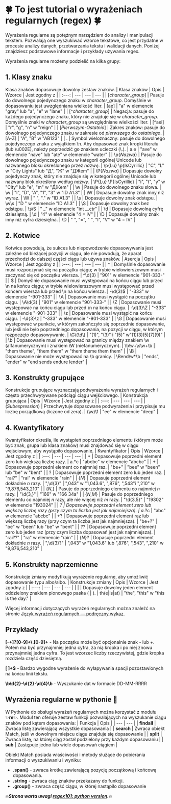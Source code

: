 # :four_leaf_clover: To jest tutorial o wyrażeniach regularnych (regex) :four_leaf_clover:
Wyrażenia regularne są potężnym narzędziem do analizy i manipulacji tekstem. Pozwalają one wyszukiwać wzorce tekstowe, co jest przydatne w procesie analizy danych, przetwarzania tekstu i walidacji danych. Poniżej znajdziesz podstawowe informacje i przykłady używania regex.

Wyrażenia regularne możemy podzielić na kilka grupy:
## 1. Klasy znaku
Klasa znaków dopasowuje dowolny zestaw znaków.
| Klasa znaków | Opis | Wzorce | Jest zgodny z |
| :---: | --- | --- | --- |
| \[*character_group*\] | Pasuje do dowolnego pojedynczego znaku w *character_group*. Domyślnie w dopasowaniu jest uwzględniana wielkość liter. | \[ae\] | "a" w elemencie "gray" lub "a", "e" w "lane" |
| \[^*character_group*\] | Negacja: pasuje do każdego pojedynczego znaku, który nie znajduje się w *character\_group*. Domyślnie znaki w *character\_group* są uwzględniane wielkości liter. | \[^aei\] | "r", "g", "n" w "reign" |
| \[*Pierwszym*-*Ostatnio*\] | Zakres znaków: pasuje do dowolnego pojedynczego znaku w zakresie od *pierwszego* do *ostatniego*. | \[A-Z\] | "A", "B" w "AB123" |
| .   | Symbol wieloznaczny: pasuje do dowolnego pojedynczego znaku z wyjątkiem \\n. Aby dopasować znak kropki literału (lub \\u002E), należy poprzedzić go znakiem ucieczki (\\.). | a.e | "ave" w elemencie "nave" lub "ate" w elemencie "water" |
| \\p{*Nazwa*} | Pasuje do dowolnego pojedynczego znaku w kategorii ogólnej Unicode lub nazwanego bloku określonego przez *nazwę*. | \\p{Lu} \\p{IsCyrillic} | "C", "L" w "City Lights" lub "Д", "Ж" w "ДЖem" |
| \\P{*Nazwa*} | Dopasuje dowolny pojedynczy znak, który nie znajduje się w kategorii ogólnej Unicode lub nazwany blok określony według *nazwy*. | \\P{Lu} \\P{IsCyrillic} | "i", "t", "y" w "City" lub "e", "m" w "ДЖem" |
| \\w | Pasuje do dowolnego znaku słowa. | \\w | "I", "D", "A", "1", "3" w "ID A1.3" |
| \\W | Dopasuje dowolny znak inny niż wyraz. | \\W | " ", "." w "ID A1.3" |
| \\s | Dopasuje dowolny znak odstępu. | \\w\\s | "D " w elemencie "ID A1.3" |
| \\S | Dopasuje dowolny znak bez odstępu. | \\s\\S | " _" w elemencie "int __ctr" |
| \\d | Dopasuje dowolną cyfrę dziesiętną. | \\d | "4" w elemencie "4 = IV" |
| \\D | Dopasuje dowolny znak inny niż cyfra dziesiętna. | \\D | " ", "=", " ", "I", "V" w "4 = IV" |
## 2. Kotwice
Kotwice powodują, że sukces lub niepowodzenie dopasowywania jest zależne od bieżącej pozycji w ciągu, ale nie powodują, że aparat przechodzi do dalszej części ciągu lub używa znaków.
| Asercja | Opis | Wzorce | Jest zgodny z |
| :---: | --- | --- | --- |
| ^   | Domyślnie dopasowanie musi rozpoczynać się na początku ciągu; w trybie wielowierszowym musi zaczynać się od początku wiersza. | ^\\d{3} | "901" w elemencie "901-333-" |
| $   | Domyślnie dopasowanie musi występować na końcu ciągu lub przed \\n na końcu ciągu; w trybie wielowierszowym musi występować przed końcem wiersza lub przed \\n na końcu wiersza. | -\\d{3}$ | "-333" w elemencie "-901-333" |
| \\A | Dopasowanie musi wystąpić na początku ciągu. | \\A\\d{3} | "901" w elemencie "901-333-" |
| \\Z | Dopasowanie musi występować na końcu ciągu lub przed \\n na końcu ciągu. | -\\d{3}\\Z | "-333" w elemencie "-901-333" |
| \\z | Dopasowanie musi wystąpić na końcu ciągu. | -\\d{3}\\z | "-333" w elemencie "-901-333" |
| \\G | Dopasowanie musi występować w punkcie, w którym zakończyło się poprzednie dopasowanie, lub jeśli nie było poprzedniego dopasowania, na pozycji w ciągu, w którym rozpoczęto dopasowywanie. | \\G\\(\\d\\) | "(1)", "(3)" i "(5)" w"(1)(3)(5)\[7\](9)" |
| \\b | Dopasowanie musi występować na granicy między znakiem \\w (alfanumerycznym) i znakiem \\W (niefanumerycznym). | \\b\\w+\\s\\w+\\b | "them theme", "them them" w "them theme them them" |
| \\B | Dopasowanie nie może występować na \\b granicy. | \\Bend\\w*\\b | "ends", "ender" w "end sends endure lender" |
## 3. Konstrukty grupujące
Konstrukcje grupujące wyznaczają podwyrażenia wyrażeń regularnych i często przechwytywane podciągi ciągu wejściowego.
| Konstrukcja grupująca | Opis | Wzorce | Jest zgodny z |
| :---: | --- | --- | --- |
| (*Subexpression*) | Przechwytuje dopasowane podwyrażenia i przypisuje mu liczbę porządkową (liczone od zera). | (\\w)\\1 | "ee" w elemencie "deep" |
## 4. Kwantyfikatory
Kwantyfikator określa, ile wystąpień poprzedniego elementu (którym może być znak, grupa lub klasa znaków) musi znajdować się w ciągu wejściowym, aby wystąpiło dopasowanie.
| Kwantyfikator | Opis | Wzorce | Jest zgodny z |
| :---: | --- | --- | --- |
| *   | Dopasowuje poprzedni element zero lub większą liczbę razy. | a.*c | "abcbc" w elemencie "abcbc" |
| +   | Dopasowuje poprzedni element co najmniej raz. | "be+" | "bee" w "been" lub "be" w "bent" |
| ?   | Dopasowuje poprzedni element zero lub jeden raz. | "rai?" | "rai" w elemencie "rain" |
| {*N*} | Dopasuje poprzedni element dokładnie _n_ razy. | ",\\d{3}" | ",043" w "1,043.6", ",876", ",543"i ",210" w "9,876,543,210" |
| {*N*,} | Pasuje do poprzedniego elementu co najmniej _n_ razy. | "\\d{3,}" | "166" w "166 34a" |
| {*N*,*M*} | Pasuje do poprzedniego elementu co najmniej _n_ razy, ale nie więcej niż _m_ razy. | "\\d{3,5}" | "19302" w elemencie "193024" |
| *?  | Dopasowuje poprzedni element zero lub większą liczbę razy (przy czym ta liczba jest jak najmniejsza). | a.*?c | "abc" w elemencie "abcbc" |
| +?  | Dopasowuje poprzedni element raz lub większą liczbę razy (przy czym ta liczba jest jak najmniejsza). | "be+?" | "be" w "been" lub "be" w "bent" |
| ??  | Dopasowuje poprzedni element zero lub jeden raz (przy czym liczba dopasowań jest jak najmniejsza). | "rai??" | "ra" w elemencie "rain" |
| {*N*}? | Dopasuje poprzedni element dokładnie _n_ razy. | ",\\d{3}?" | ",043" w "1,043.6" lub ",876", ",543", ",210" w "9,876,543,210" |
## 5. Konstrukty naprzemienne
Konstrukcje zmiany modyfikują wyrażenie regularne, aby umożliwić dopasowanie typu albo/albo.
| Konstrukcje zmiany | Opis | Wzorce | Jest zgodny z |
| :---: | --- | --- | --- |
| \|   | Dopasuje dowolny jeden element oddzielony znakiem pionowego paska ( \| ). | th(e\|is\|at) | "the", "this" w "this is the day." |

Więcej informacji dotyczących wyrażeń regularnych można znaleźć na stronie [Język wyrażeń regularnych — podręczny wykaz](https://learn.microsoft.com/pl-pl/dotnet/standard/base-types/regular-expression-language-quick-reference).

## Przykłady
**[-+]?[0-9]+\\.[0-9]+** - Na początku może być opcjonalnie znak - lub +. Potem ma być przynajmniej jedna cyfra, za nią kropka i po niej znowu przynajmniej jedna cyfra. To jest wzorzec liczby rzeczywistej, gdzie kropka rozdziela część dziesiętną.

**[ ]+$** - Bardzo wygodne wyrażenie do wyłapywania spacji pozostawionych na końcu linii tekstu.

**\b\d{2}-\d{2}-\d{4}\b** - Wyszukanie dat w formacie DD-MM-RRRR

## Wyrażenia regularne w pythonie :snake:
W Pythonie do obsługi wyrażeń regularnych można korzystać z modułu :sparkles:**re**:sparkles:. Moduł ten oferuje zestaw funkcji pozwalających na wyszukanie ciągu znaków pod kątem dopasowania:
| Funkcja | Opis |
| --- | --- |
| **findall** | Zwraca listę zawierającą wszystkie dopasowania |
| **search** | Zwraca obiekt Match, jeśli w dowolnym miejscu ciągu znajduje się dopasowanie |
| **split** | Zwraca listę, na której ciąg został podzielony przy każdym dopasowaniu |
| **sub** | Zastępuje jedno lub wiele dopasowań ciągiem |

Obiekt Match posiada właściwości i metody służące do pobierania informacji o wyszukiwaniu i wyniku:
- **.span()** - zwraca krotkę zawierającą pozycję początkową i końcową dopasowania.
- **.string** - zwraca ciąg znaków przekazany do funkcji.
- **.group()** - zwraca część ciągu, w której nastąpiło dopasowanie


:fire:***Strona warta uwagi [regex101: python version](https://regex101.com/r/Xdxvca/1).***:fire:
